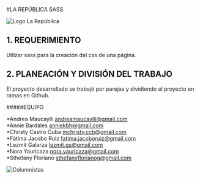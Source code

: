 #LA REPÚBLICA SASS

![Logo La República](http://i63.tinypic.com/2z65vo1.jpg)

## 1. REQUERIMIENTO

Utlizar sass para la creación del css de una página.


## 2. PLANEACIÓN Y DIVISIÓN DEL TRABAJO

El proyecto desarrollado se trabajó por parejas y dividiendo el proyecto en ramas en Github.


#####EQUIPO

*Andrea Maucaylli andreamaucaylli@gmail.com           
*Annie Bardales anniekbh@gmail.com                   
*Christy Castro Cuba mchristy.ccb@gmail.com                 
*Fátima Jacobo Ruiz fatima.jacoboruiz@gmail.com                       
*Lezmit Galarza lezmit.gs@gmail.com                      
*Nora Yauricaza nora.yauricaza@gmail.com                 
*Sthefany Floriano sthefanyflorianog@gmail.com 

![Columnistas](http://i65.tinypic.com/nd69z9.jpg)
            


